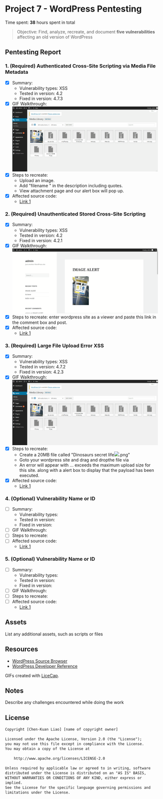# Project 7 - WordPress Pentesting

Time spent: **38** hours spent in total

> Objective: Find, analyze, recreate, and document **five vulnerabilities** affecting an old version of WordPress

## Pentesting Report

### 1. (Required) Authenticated Cross-Site Scripting via Media File Metadata
  - [X] Summary: 
    - Vulnerability types: XSS
    - Tested in version: 4.2
    - Fixed in version: 4.7.3
  - [X] GIF Walkthrough: <img src='https://github.com/chenkuanliao/codepath-wordpress/blob/main/EXP%201.gif' title='Video Walkthrough' width='' alt='Video Walkthrough' />
  - [X] Steps to recreate: 
    - Upload an image.
    - Add "filename <noscript/><script>alert("Exploit Successful");</script>" in the description including quotes.
    - View attachment page and our alert box will pop up.
  - [X] Affected source code:
    - [Link 1](https://wpscan.com/vulnerability/741d07d1-2476-430a-b82f-e1228a9343a4)
### 2. (Required) Unauthenticated Stored Cross-Site Scripting
  - [X] Summary: 
    - Vulnerability types: XSS
    - Tested in version: 4.2
    - Fixed in version: 4.2.1
  - [X] GIF Walkthrough: <img src='https://github.com/chenkuanliao/codepath-wordpress/blob/main/EXP%202.gif' title='Video Walkthrough' width='' alt='Video Walkthrough' />
  - [X] Steps to recreate: enter wordpress site as a viewer and paste this link in the comment box and post.
  - [X] Affected source code:
    - [Link 1](https://klikki.fi/adv/wordpress2.html)
### 3. (Required) Large File Upload Error XSS
  - [X] Summary: 
    - Vulnerability types: XSS
    - Tested in version: 4.7.2
    - Fixed in version: 4.2.3
  - [X] GIF Walkthrough: <img src='https://github.com/chenkuanliao/codepath-wordpress/blob/main/EXP%203.gif' title='Video Walkthrough' width='' alt='Video Walkthrough' />
  - [X] Steps to recreate: 
    - Create a 20MB file called "Dinosaurs secret life<img src=x onerror=alert(1)>.png"
    - Goto your wordpress site and drag and dropthe file via
    - An error will appear with ... exceeds the maximum upload size for this site. along with a alert box to display that the payload has been executed.
  - [X] Affected source code:
    - [Link 1](https://hackerone.com/reports/203515)
### 4. (Optional) Vulnerability Name or ID
  - [ ] Summary: 
    - Vulnerability types:
    - Tested in version:
    - Fixed in version: 
  - [ ] GIF Walkthrough: 
  - [ ] Steps to recreate: 
  - [ ] Affected source code:
    - [Link 1](https://core.trac.wordpress.org/browser/tags/version/src/source_file.php)
### 5. (Optional) Vulnerability Name or ID
  - [ ] Summary: 
    - Vulnerability types:
    - Tested in version:
    - Fixed in version: 
  - [ ] GIF Walkthrough: 
  - [ ] Steps to recreate: 
  - [ ] Affected source code:
    - [Link 1](https://core.trac.wordpress.org/browser/tags/version/src/source_file.php) 

## Assets

List any additional assets, such as scripts or files

## Resources

- [WordPress Source Browser](https://core.trac.wordpress.org/browser/)
- [WordPress Developer Reference](https://developer.wordpress.org/reference/)

GIFs created with [LiceCap](http://www.cockos.com/licecap/).

## Notes

Describe any challenges encountered while doing the work

## License

    Copyright [Chen-Kuan Liao] [name of copyright owner]

    Licensed under the Apache License, Version 2.0 (the "License");
    you may not use this file except in compliance with the License.
    You may obtain a copy of the License at

        http://www.apache.org/licenses/LICENSE-2.0

    Unless required by applicable law or agreed to in writing, software
    distributed under the License is distributed on an "AS IS" BASIS,
    WITHOUT WARRANTIES OR CONDITIONS OF ANY KIND, either express or implied.
    See the License for the specific language governing permissions and
    limitations under the License.
